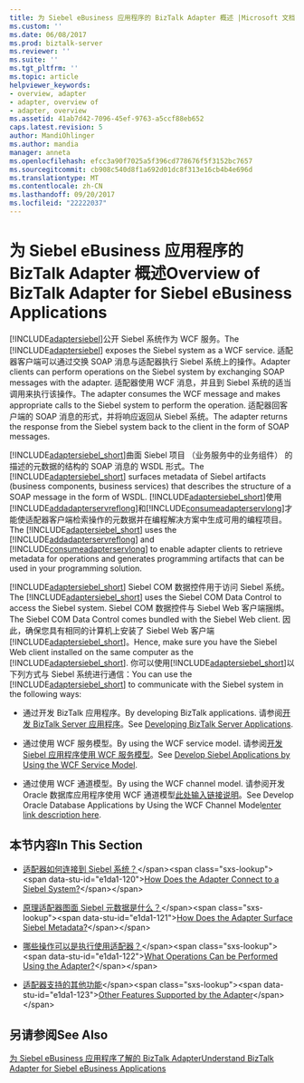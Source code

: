 ```yaml
---
title: 为 Siebel eBusiness 应用程序的 BizTalk Adapter 概述 |Microsoft 文档
ms.custom: ''
ms.date: 06/08/2017
ms.prod: biztalk-server
ms.reviewer: ''
ms.suite: ''
ms.tgt_pltfrm: ''
ms.topic: article
helpviewer_keywords:
- overview, adapter
- adapter, overview of
- adapter, overview
ms.assetid: 41ab7d42-7096-45ef-9763-a5ccf88eb652
caps.latest.revision: 5
author: MandiOhlinger
ms.author: mandia
manager: anneta
ms.openlocfilehash: efcc3a90f7025a5f396cd778676f5f3152bc7657
ms.sourcegitcommit: cb908c540d8f1a692d01dc8f313e16cb4b4e696d
ms.translationtype: MT
ms.contentlocale: zh-CN
ms.lasthandoff: 09/20/2017
ms.locfileid: "22222037"
---
```

# <a name="overview-of-biztalk-adapter-for-siebel-ebusiness-applications"></a><span data-ttu-id="e1da1-102">为 Siebel eBusiness 应用程序的 BizTalk Adapter 概述</span><span class="sxs-lookup"><span data-stu-id="e1da1-102">Overview of BizTalk Adapter for Siebel eBusiness Applications</span></span>
<span data-ttu-id="e1da1-103">[!INCLUDE[adaptersiebel](../../includes/adaptersiebel-md.md)]公开 Siebel 系统作为 WCF 服务。</span><span class="sxs-lookup"><span data-stu-id="e1da1-103">The [!INCLUDE[adaptersiebel](../../includes/adaptersiebel-md.md)] exposes the Siebel system as a WCF service.</span></span> <span data-ttu-id="e1da1-104">适配器客户端可以通过交换 SOAP 消息与适配器执行 Siebel 系统上的操作。</span><span class="sxs-lookup"><span data-stu-id="e1da1-104">Adapter clients can perform operations on the Siebel system by exchanging SOAP messages with the adapter.</span></span> <span data-ttu-id="e1da1-105">适配器使用 WCF 消息，并且到 Siebel 系统的适当调用来执行该操作。</span><span class="sxs-lookup"><span data-stu-id="e1da1-105">The adapter consumes the WCF message and makes appropriate calls to the Siebel system to perform the operation.</span></span> <span data-ttu-id="e1da1-106">适配器回客户端的 SOAP 消息的形式，并将响应返回从 Siebel 系统。</span><span class="sxs-lookup"><span data-stu-id="e1da1-106">The adapter returns the response from the Siebel system back to the client in the form of SOAP messages.</span></span>  
  
 <span data-ttu-id="e1da1-107">[!INCLUDE[adaptersiebel_short](../../includes/adaptersiebel-short-md.md)]曲面 Siebel 项目 （业务服务中的业务组件） 的描述的元数据的结构的 SOAP 消息的 WSDL 形式。</span><span class="sxs-lookup"><span data-stu-id="e1da1-107">The [!INCLUDE[adaptersiebel_short](../../includes/adaptersiebel-short-md.md)] surfaces metadata of Siebel artifacts (business components, business services) that describes the structure of a SOAP message in the form of WSDL.</span></span> <span data-ttu-id="e1da1-108">[!INCLUDE[adaptersiebel_short](../../includes/adaptersiebel-short-md.md)]使用[!INCLUDE[addadapterservreflong](../../includes/addadapterservreflong-md.md)]和[!INCLUDE[consumeadapterservlong](../../includes/consumeadapterservlong-md.md)]才能使适配器客户端检索操作的元数据并在编程解决方案中生成可用的编程项目。</span><span class="sxs-lookup"><span data-stu-id="e1da1-108">The [!INCLUDE[adaptersiebel_short](../../includes/adaptersiebel-short-md.md)] uses the [!INCLUDE[addadapterservreflong](../../includes/addadapterservreflong-md.md)] and [!INCLUDE[consumeadapterservlong](../../includes/consumeadapterservlong-md.md)] to enable adapter clients to retrieve metadata for operations and generates programming artifacts that can be used in your programming solution.</span></span>  
  
 <span data-ttu-id="e1da1-109">[!INCLUDE[adaptersiebel_short](../../includes/adaptersiebel-short-md.md)] Siebel COM 数据控件用于访问 Siebel 系统。</span><span class="sxs-lookup"><span data-stu-id="e1da1-109">The [!INCLUDE[adaptersiebel_short](../../includes/adaptersiebel-short-md.md)] uses the Siebel COM Data Control to access the Siebel system.</span></span> <span data-ttu-id="e1da1-110">Siebel COM 数据控件与 Siebel Web 客户端捆绑。</span><span class="sxs-lookup"><span data-stu-id="e1da1-110">The Siebel COM Data Control comes bundled with the Siebel Web client.</span></span> <span data-ttu-id="e1da1-111">因此，确保您具有相同的计算机上安装了 Siebel Web 客户端[!INCLUDE[adaptersiebel_short](../../includes/adaptersiebel-short-md.md)]。</span><span class="sxs-lookup"><span data-stu-id="e1da1-111">Hence, make sure you have the Siebel Web client installed on the same computer as the [!INCLUDE[adaptersiebel_short](../../includes/adaptersiebel-short-md.md)].</span></span> <span data-ttu-id="e1da1-112">你可以使用[!INCLUDE[adaptersiebel_short](../../includes/adaptersiebel-short-md.md)]以下列方式与 Siebel 系统进行通信：</span><span class="sxs-lookup"><span data-stu-id="e1da1-112">You can use the [!INCLUDE[adaptersiebel_short](../../includes/adaptersiebel-short-md.md)] to communicate with the Siebel system in the following ways:</span></span>  
  
-   <span data-ttu-id="e1da1-113">通过开发 BizTalk 应用程序。</span><span class="sxs-lookup"><span data-stu-id="e1da1-113">By developing BizTalk applications.</span></span> <span data-ttu-id="e1da1-114">请参阅[开发 BizTalk Server 应用程序](../../core/developing-biztalk-server-applications.md)。</span><span class="sxs-lookup"><span data-stu-id="e1da1-114">See [Developing BizTalk Server Applications](../../core/developing-biztalk-server-applications.md).</span></span>
  
-   <span data-ttu-id="e1da1-115">通过使用 WCF 服务模型。</span><span class="sxs-lookup"><span data-stu-id="e1da1-115">By using the WCF service model.</span></span> <span data-ttu-id="e1da1-116">请参阅[开发 Siebel 应用程序使用 WCF 服务模型](../../adapters-and-accelerators/adapter-siebel/develop-siebel-applications-using-the-wcf-service-model.md)。</span><span class="sxs-lookup"><span data-stu-id="e1da1-116">See [Develop Siebel Applications by Using the WCF Service Model](../../adapters-and-accelerators/adapter-siebel/develop-siebel-applications-using-the-wcf-service-model.md).</span></span>  
  
-   <span data-ttu-id="e1da1-117">通过使用 WCF 通道模型。</span><span class="sxs-lookup"><span data-stu-id="e1da1-117">By using the WCF channel model.</span></span> <span data-ttu-id="e1da1-118">请参阅开发 Oracle 数据库应用程序使用 WCF 通道模型[此处输入链接说明](../../adapters-and-accelerators/adapter-oracle-database/develop-oracle-database-applications-using-the-wcf-channel-model.md)。</span><span class="sxs-lookup"><span data-stu-id="e1da1-118">See Develop Oracle Database Applications by Using the WCF Channel Model[enter link description here](../../adapters-and-accelerators/adapter-oracle-database/develop-oracle-database-applications-using-the-wcf-channel-model.md).</span></span>  
  
## <a name="in-this-section"></a><span data-ttu-id="e1da1-119">本节内容</span><span class="sxs-lookup"><span data-stu-id="e1da1-119">In This Section</span></span>  
  
-   <span data-ttu-id="e1da1-120">[适配器如何连接到 Siebel 系统？](https://msdn.microsoft.com/library/cc185212(v=bts.10).aspx)</span><span class="sxs-lookup"><span data-stu-id="e1da1-120">[How Does the Adapter Connect to a Siebel System?](https://msdn.microsoft.com/library/cc185212(v=bts.10).aspx)</span></span>  
  
-   <span data-ttu-id="e1da1-121">[原理适配器图面 Siebel 元数据是什么？](https://msdn.microsoft.com/library/cc185267(v=bts.10).aspx)</span><span class="sxs-lookup"><span data-stu-id="e1da1-121">[How Does the Adapter Surface Siebel Metadata?](https://msdn.microsoft.com/library/cc185267(v=bts.10).aspx)</span></span>  
  
-   <span data-ttu-id="e1da1-122">[哪些操作可以是执行使用适配器？](https://msdn.microsoft.com/library/cc185219(v=bts.10).aspx)</span><span class="sxs-lookup"><span data-stu-id="e1da1-122">[What Operations Can be Performed Using the Adapter?](https://msdn.microsoft.com/library/cc185219(v=bts.10).aspx)</span></span>  
  
-   <span data-ttu-id="e1da1-123">[适配器支持的其他功能](https://msdn.microsoft.com/library/cc185252(v=bts.10).aspx)</span><span class="sxs-lookup"><span data-stu-id="e1da1-123">[Other Features Supported by the Adapter](https://msdn.microsoft.com/library/cc185252(v=bts.10).aspx)</span></span> 
  
## <a name="see-also"></a><span data-ttu-id="e1da1-124">另请参阅</span><span class="sxs-lookup"><span data-stu-id="e1da1-124">See Also</span></span>  
 [<span data-ttu-id="e1da1-125">为 Siebel eBusiness 应用程序了解的 BizTalk Adapter</span><span class="sxs-lookup"><span data-stu-id="e1da1-125">Understand BizTalk Adapter for Siebel eBusiness Applications</span></span>](../../adapters-and-accelerators/adapter-siebel/understand-biztalk-adapter-for-siebel-ebusiness-applications.md)